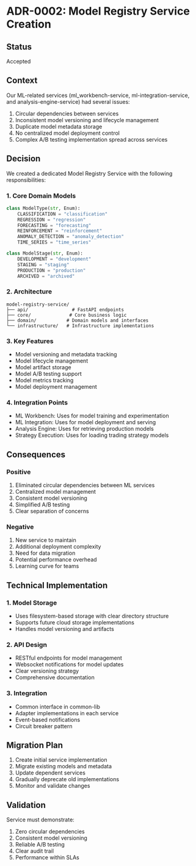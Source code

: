 # ADR-0002: Model Registry Service Creation

## Status

Accepted

## Context

Our ML-related services (ml_workbench-service, ml-integration-service, and analysis-engine-service) had several issues:

1. Circular dependencies between services
2. Inconsistent model versioning and lifecycle management
3. Duplicate model metadata storage
4. No centralized model deployment control
5. Complex A/B testing implementation spread across services

## Decision

We created a dedicated Model Registry Service with the following responsibilities:

### 1. Core Domain Models
```python
class ModelType(str, Enum):
    CLASSIFICATION = "classification"
    REGRESSION = "regression"
    FORECASTING = "forecasting"
    REINFORCEMENT = "reinforcement"
    ANOMALY_DETECTION = "anomaly_detection"
    TIME_SERIES = "time_series"

class ModelStage(str, Enum):
    DEVELOPMENT = "development"
    STAGING = "staging"
    PRODUCTION = "production"
    ARCHIVED = "archived"
```

### 2. Architecture
```
model-registry-service/
├── api/                # FastAPI endpoints
├── core/              # Core business logic
├── domain/           # Domain models and interfaces
└── infrastructure/   # Infrastructure implementations
```

### 3. Key Features
- Model versioning and metadata tracking
- Model lifecycle management
- Model artifact storage
- Model A/B testing support
- Model metrics tracking
- Model deployment management

### 4. Integration Points
- ML Workbench: Uses for model training and experimentation
- ML Integration: Uses for model deployment and serving
- Analysis Engine: Uses for retrieving production models
- Strategy Execution: Uses for loading trading strategy models

## Consequences

### Positive
1. Eliminated circular dependencies between ML services
2. Centralized model management
3. Consistent model versioning
4. Simplified A/B testing
5. Clear separation of concerns

### Negative
1. New service to maintain
2. Additional deployment complexity
3. Need for data migration
4. Potential performance overhead
5. Learning curve for teams

## Technical Implementation

### 1. Model Storage
- Uses filesystem-based storage with clear directory structure
- Supports future cloud storage implementations
- Handles model versioning and artifacts

### 2. API Design
- RESTful endpoints for model management
- Websocket notifications for model updates
- Clear versioning strategy
- Comprehensive documentation

### 3. Integration
- Common interface in common-lib
- Adapter implementations in each service
- Event-based notifications
- Circuit breaker pattern

## Migration Plan

1. Create initial service implementation
2. Migrate existing models and metadata
3. Update dependent services
4. Gradually deprecate old implementations
5. Monitor and validate changes

## Validation

Service must demonstrate:
1. Zero circular dependencies
2. Consistent model versioning
3. Reliable A/B testing
4. Clear audit trail
5. Performance within SLAs

